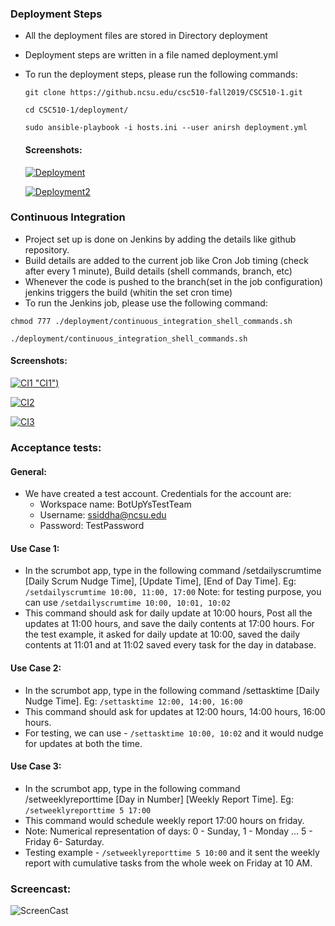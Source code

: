 ### Deployment Steps


- All the deployment files are stored in Directory deployment
- Deployment steps are written in a file named deployment.yml
- To run the deployment steps, please run the following commands:

  `git clone https://github.ncsu.edu/csc510-fall2019/CSC510-1.git`

  `cd CSC510-1/deployment/`

  `sudo ansible-playbook -i hosts.ini --user anirsh deployment.yml`
  
  #### Screenshots:
  
  [![Deployment](https://github.ncsu.edu/csc510-fall2019/CSC510-1/blob/master/Images/Deployment_Images/deployment_1.png "dep1")](https://github.ncsu.edu/csc510-fall2019/CSC510-1/blob/master/Images/Deployment_Images/deployment_1.png "depl")
 
 
   [![Deployment2](https://github.ncsu.edu/csc510-fall2019/CSC510-1/blob/master/Images/Deployment_Images/deployment_2.png "dep2")](https://github.ncsu.edu/csc510-fall2019/CSC510-1/blob/master/Images/Deployment_Images/deployment_2.png "dep2")
  




### Continuous Integration

- Project set up is done on Jenkins by adding the details like github repository.
- Build details are added to the current job like Cron Job timing (check after every 1 minute), Build details (shell commands, branch,     etc)
- Whenever the code is pushed to the branch(set in the job configuration) jenkins triggers the build (whitin the set cron time)
- To run the Jenkins job, please use the following command:

`chmod 777 ./deployment/continuous_integration_shell_commands.sh`

`./deployment/continuous_integration_shell_commands.sh`
  
  #### Screenshots:
 
 [![CI1](https://github.ncsu.edu/csc510-fall2019/CSC510-1/blob/master/Images/Continuous%20Integration/1.PNG) "CI1")](https://github.ncsu.edu/csc510-fall2019/CSC510-1/blob/master/Images/Continuous%20Integration/1.PNG "CI1")
 
  [![CI2](https://github.ncsu.edu/csc510-fall2019/CSC510-1/blob/master/Images/Continuous%20Integration/2.PNG "CI2")](https://github.ncsu.edu/csc510-fall2019/CSC510-1/blob/master/Images/Continuous%20Integration/2.PNG "CI2")
  
   [![CI3](https://github.ncsu.edu/csc510-fall2019/CSC510-1/blob/master/Images/Continuous%20Integration/3.PNG "CI3")](https://github.ncsu.edu/csc510-fall2019/CSC510-1/blob/master/Images/Continuous%20Integration/3.PNG "CI3")
   

### Acceptance tests:
#### General:
- We have created a test account. Credentials for the account are:
  - Workspace name: BotUpYsTestTeam
  - Username: ssiddha@ncsu.edu
  - Password: TestPassword


#### Use Case 1:
- In the scrumbot app, type in the following command /setdailyscrumtime [Daily Scrum Nudge Time], [Update Time], [End of Day Time].
Eg: `/setdailyscrumtime 10:00, 11:00, 17:00`
Note: for testing purpose, you can use `/setdailyscrumtime 10:00, 10:01, 10:02`
 - This command should ask for daily update at 10:00 hours, Post all the updates at 11:00 hours, and save the daily contents at 17:00 hours. For the test example, it asked for daily update at 10:00, saved the daily contents at 11:01 and at 11:02 saved every task for the day in database.

#### Use Case 2:
- In the scrumbot app, type in the following command /settasktime  [Daily Nudge Time].
Eg: `/settasktime 12:00, 14:00, 16:00` 
- This command should ask for updates at 12:00 hours, 14:00 hours, 16:00 hours.
- For testing, we can use - `/settasktime 10:00, 10:02` and it would nudge for updates at both the time.


#### Use Case 3:
-  In the scrumbot app, type in the following command /setweeklyreporttime  [Day in Number] [Weekly Report Time].
Eg: `/setweeklyreporttime 5 17:00`
- This command would schedule weekly report  17:00 hours on friday.
- Note: Numerical representation of days: 0 - Sunday, 1 - Monday ... 5 - Friday 6- Saturday.
- Testing example - `/setweeklyreporttime 5 10:00` and it sent the weekly report with cumulative tasks from the whole week on Friday at 10 AM.


### Screencast:

![ScreenCast](https://drive.google.com/file/d/1-sbfR5WGpObi2y-Rg10aNzQcBhD6zai7/view?usp=sharing)
